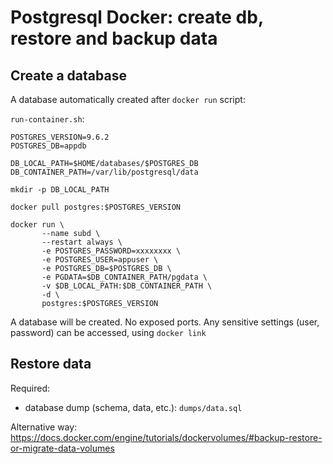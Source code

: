 Postgresql Docker: create db, restore and backup data
===

Create a database
---

A database automatically created after `docker run` script:

`run-container.sh`:

```
POSTGRES_VERSION=9.6.2
POSTGRES_DB=appdb

DB_LOCAL_PATH=$HOME/databases/$POSTGRES_DB
DB_CONTAINER_PATH=/var/lib/postgresql/data

mkdir -p DB_LOCAL_PATH

docker pull postgres:$POSTGRES_VERSION

docker run \
	   --name subd \
	   --restart always \
	   -e POSTGRES_PASSWORD=xxxxxxxx \
	   -e POSTGRES_USER=appuser \
	   -e POSTGRES_DB=$POSTGRES_DB \
	   -e PGDATA=$DB_CONTAINER_PATH/pgdata \
	   -v $DB_LOCAL_PATH:$DB_CONTAINER_PATH \
	   -d \
	   postgres:$POSTGRES_VERSION
```

A database will be created. No exposed ports. Any sensitive settings (user, password) can be accessed, using `docker link`


Restore data
---

Required:
- database dump (schema, data, etc.): `dumps/data.sql`




Alternative way: https://docs.docker.com/engine/tutorials/dockervolumes/#backup-restore-or-migrate-data-volumes